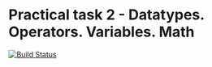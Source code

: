 # Practical task 2 - Datatypes. Operators. Variables. Math

[![Build Status](https://travis-ci.com/itmo-java-basics-2020/task-2-datatypes-and-operators-Leemurus.svg?branch=master)](https://travis-ci.com/itmo-java-basics-2020/task-2-datatypes-and-operators-Leemurus)
